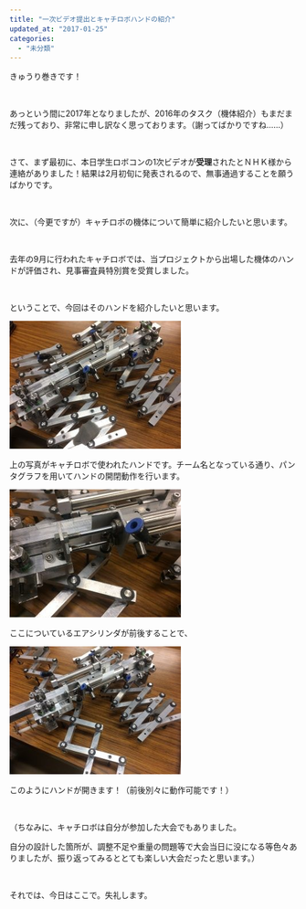 ```yaml
---
title: "一次ビデオ提出とキャチロボハンドの紹介"
updated_at: "2017-01-25"
categories: 
  - "未分類"
---
```


きゅうり巻きです！

 

あっという間に2017年となりましたが、2016年のタスク（機体紹介）もまだまだ残っており、非常に申し訳なく思っております。（謝ってばかりですね……）

 

さて、まず最初に、本日学生ロボコンの1次ビデオが**受理**されたとＮＨＫ様から連絡がありました！結果は2月初旬に発表されるので、無事通過することを願うばかりです。

 

次に、（今更ですが）キャチロボの機体について簡単に紹介したいと思います。

 

去年の9月に行われたキャチロボでは、当プロジェクトから出場した機体のハンドが評価され、見事審査員特別賞を受賞しました。

 

ということで、今回はそのハンドを紹介したいと思います。

[![hand1](images/1-300x224.jpg)](http://www.fortefibre.net/blog/wp-content/uploads/2017/01/1.jpg)

上の写真がキャチロボで使われたハンドです。チーム名となっている通り、パンタグラフを用いてハンドの開閉動作を行います。

[![img_4268](images/IMG_4268-300x224.jpg)](http://www.fortefibre.net/blog/wp-content/uploads/2017/01/IMG_4268.jpg)

ここについているエアシリンダが前後することで、

[![img_4270](images/IMG_4270-300x224.jpg)](http://www.fortefibre.net/blog/wp-content/uploads/2017/01/IMG_4270.jpg)

このようにハンドが開きます！（前後別々に動作可能です！）

 

（ちなみに、キャチロボは自分が参加した大会でもありました。

自分の設計した箇所が、調整不足や重量の問題等で大会当日に没になる等色々ありましたが、振り返ってみるととても楽しい大会だったと思います。）

 

それでは、今日はここで。失礼します。
